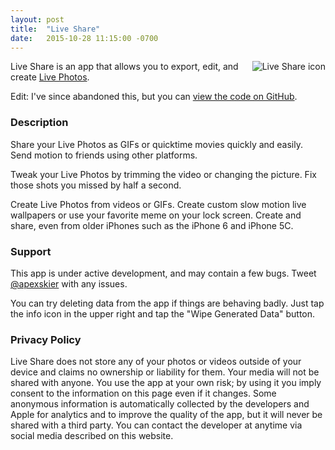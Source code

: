 ```yaml
---
layout: post
title:  "Live Share"
date:   2015-10-28 11:15:00 -0700
---
```



<img src="{{ site.url }}/assets/posts/live-share/thumb.jpg" alt="Live Share icon" style="float: right">

Live Share is an app that allows you to export, edit, and create [Live
Photos](http://www.apple.com/iphone-6s/cameras/).

Edit: I've since abandoned this, but you can [view the code on GitHub](https://github.com/apexskier/LiveGifs).

### Description

Share your Live Photos as GIFs or quicktime movies quickly and easily. Send
motion to friends using other platforms.

Tweak your Live Photos by trimming the video or changing the picture. Fix those
shots you missed by half a second.

Create Live Photos from videos or GIFs. Create custom slow motion live
wallpapers or use your favorite meme on your lock screen. Create and share,
even from older iPhones such as the iPhone 6 and iPhone 5C.

### Support

This app is under active development, and may contain a few bugs. Tweet
[@apexskier](https://twitter.com/apexskier) with any issues.

You can try deleting data from the app if things are behaving badly. Just tap
the info icon in the upper right and tap the "Wipe Generated Data" button.

### Privacy Policy

Live Share does not store any of your photos or videos outside of your device
and claims no ownership or liability for them. Your media will not be shared
with anyone. You use the app at your own risk; by using it you imply consent to
the information on this page even if it changes. Some anonymous information is
automatically collected by the developers and Apple for analytics and to
improve the quality of the app, but it will never be shared with a third party.
You can contact the developer at anytime via social media described on this
website.
